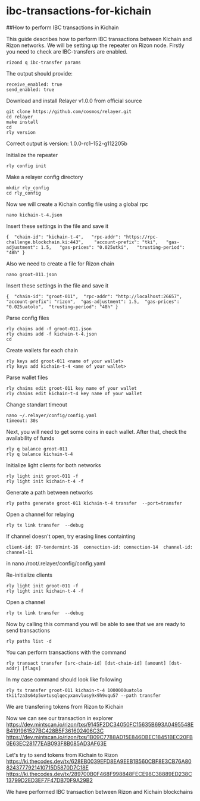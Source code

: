 # ibc-transactions-for-kichain
##How to perform IBC transactions in Kichain

This guide describes how to perform IBC transactions between Kichain and Rizon networks. 
We will be setting up the repeater on Rizon node.
Firstly you need to check are IBC-transfers are enabled.
```
rizond q ibc-transfer params
```
The output should provide:
```
receive_enabled: true 
send_enabled: true  
```
Download and install Relayer v1.0.0 from official source
```
git clone https://github.com/cosmos/relayer.git
cd relayer
make install
cd
rly version
```
Correct output is version: 1.0.0-rc1–152-g112205b

Initialize the repeater
```
rly config init
```
Make a relayer config directory
```
mkdir rly_config
cd rly_config
```
Now we will create a Kichain config file using a global rpc
```
nano kichain-t-4.json
```
Insert these settings in the file and save it
```
{  "chain-id": "kichain-t-4",   "rpc-addr": "https://rpc-challenge.blockchain.ki:443",    "account-prefix": "tki",   "gas-adjustment": 1.5,   "gas-prices": "0.025utki",   "trusting-period": "48h" }  
```
Also we need to create a file for Rizon chain
```
nano groot-011.json
```
Insert these settings in the file and save it
```
{  "chain-id": "groot-011",  "rpc-addr": "http://localhost:26657",   "account-prefix": "rizon",  "gas-adjustment": 1.5,  "gas-prices": "0.025uatolo",  "trusting-period": "48h" }
```
Parse config files
```
rly chains add -f groot-011.json
rly chains add -f kichain-t-4.json
cd
```
Create wallets for each chain
```
rly keys add groot-011 <name of your wallet> 
rly keys add kichain-t-4 <ame of your wallet>
```
Parse wallet files
```
rly chains edit groot-011 key name of your wallet
rly chains edit kichain-t-4 key name of your wallet
```
Change standart timeout
```
nano ~/.relayer/config/config.yaml
timeout: 30s  
```
Next, you will need to get some coins in each wallet. After that, check the availability of funds
```
rly q balance groot-011
rly q balance kichain-t-4
```
Initialize light clients for both networks
```
rly light init groot-011 -f
rly light init kichain-t-4 -f
```
Generate a path between networks 
```
rly paths generate groot-011 kichain-t-4 transfer  --port=transfer
```
Open a channel for relaying 
```
rly tx link transfer  --debug
```
If channel doesn't open, try erasing lines containting
```
client-id: 07-tendermint-16  connection-id: connection-14  channel-id: channel-11
```
in nano /root/.relayer/config/config.yaml

Re-initialize clients
```
rly light init groot-011 -f
rly light init kichain-t-4 -f
```
Open a channel
```
rly tx link transfer  --debug
```
Now by calling this command you will be able to see that we are ready to send transactions
```
rly paths list -d
```
You can perform transactions with the command
```
rly transact transfer [src-chain-id] [dst-chain-id] [amount] [dst-addr] [flags] 
```
In my case command should look like following
```
rly tx transfer groot-011 kichain-t-4 1000000uatolo tki1fza3s64p5uvtusqlqecyxanvlusy9x9h9vqu57 --path transfer
```
We are transfering tokens from Rizon to Kichain
  
Now we can see our transaction in explorer
https://dev.mintscan.io/rizon/txs/9145F2DC34050FC15635B693A0495548EB4191961527BC428B5F361602406C3C
https://dev.mintscan.io/rizon/txs/1B09C7788AD15E846DBEC18451BEC20FB0E63EC28177EAB093F8B085AD3AF63E

Let's try to send tokens from Kichain to Rizon
https://ki.thecodes.dev/tx/628EB0039EFD8EA9EEB1B560CBF8E3CB76A808243777921410715D5870D7C18E
https://ki.thecodes.dev/tx/289700B0F468F998848FECE98C38889ED238C13799D2ED3EF7F47DB70F9A29B2
  
We have performed IBC transaction between Rizon and Kichain blockchains
